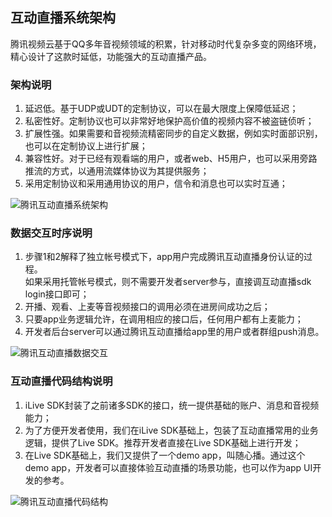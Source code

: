 ## 互动直播系统架构
腾讯视频云基于QQ多年音视频领域的积累，针对移动时代复杂多变的网络环境，精心设计了这款时延低，功能强大的互动直播产品。
### 架构说明
1. 延迟低。基于UDP或UDT的定制协议，可以在最大限度上保障低延迟；
2. 私密性好。定制协议也可以非常好地保护高价值的视频内容不被盗链侦听；
3. 扩展性强。如果需要和音视频流精密同步的自定义数据，例如实时面部识别，也可以在定制协议上进行扩展；
4. 兼容性好。对于已经有观看端的用户，或者web、H5用户，也可以采用旁路推流的方式，以通用流媒体协议为其提供服务；
5. 采用定制协议和采用通用协议的用户，信令和消息也可以实时互通；

![腾讯互动直播系统架构](http://imgcache.tce.fsphere.cn/image/mc.qcloudimg.com/static/img/50aafdfc8b501b497075e74b0b5f1128/1.png)

### 数据交互时序说明
1. 步骤1和2解释了独立帐号模式下，app用户完成腾讯互动直播身份认证的过程。<br/>
	如果采用托管帐号模式，则不需要开发者server参与，直接调互动直播sdk login接口即可；
2. 开播、观看、上麦等音视频接口的调用必须在进房间成功之后；
3. 只要app业务逻辑允许，在调用相应的接口后，任何用户都有上麦能力；
4. 开发者后台server可以通过腾讯互动直播给app里的用户或者群组push消息。

![腾讯互动直播数据交互](http://imgcache.tce.fsphere.cn/image/mc.qcloudimg.com/static/img/4094feaf383cf1e3c5714bd3f9dbfc8e/hudongzhibo.png)

### 互动直播代码结构说明
1. iLive SDK封装了之前诸多SDK的接口，统一提供基础的账户、消息和音视频能力；
2. 为了方便开发者使用，我们在iLive SDK基础上，包装了互动直播常用的业务逻辑，提供了Live SDK。推荐开发者直接在Live SDK基础上进行开发；
3. 在Live SDK基础上，我们又提供了一个demo app，叫随心播。通过这个demo app，开发者可以直接体验互动直播的场景功能，也可以作为app UI开发的参考。


![腾讯互动直播代码结构](http://imgcache.tce.fsphere.cn/image/mc.qcloudimg.com/static/img/0e11b392263468750268184075781f23/6.png)

